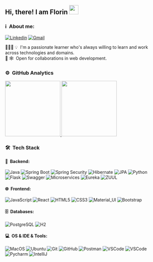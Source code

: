 <div>
  <h2> 
    Hi, there! I am Florin <img src="https://github.com/kogisin/kogisin/blob/main/gifs/hi.gif" width="30px">
  </h2>
</div>

### ℹ️ &nbsp;About me:

[![Linkedin](https://img.shields.io/badge/-LinkedIn-blue?style=flat&logo=Linkedin&logoColor=white&link=https://www.linkedin.com/in/florindanciu/)](https://www.linkedin.com/in/florindanciu/)
[![Gmail](https://img.shields.io/badge/Gmail-red?style=flat&logo=Gmail&logoColor=white&link=mailto:manumanoj0010@gmail.com)](mailto:danciu2020@gmail.com)

👨🏻‍💻 💡&nbsp; I'm a passionate learner who's always willing to learn and work across technologies and domains.\
🤝 🕸️&nbsp; Open for collaborations in web development.

### ⚙️ &nbsp;GitHub Analytics

<p>
  <a href="https://github.com/florindanciu">
    <img height="180em" src="https://github-readme-stats-eight-theta.vercel.app/api?username=florindanciu&show_icons=true&theme=algolia&include_all_commits=true&count_private=true"/>
    <img height="180em" src="https://github-readme-stats-eight-theta.vercel.app/api/top-langs/?username=florindanciu&layout=compact&langs_count=8&theme=algolia"/>
  </a>
</p>

### 🛠 &nbsp;Tech Stack

#### 🔐 &nbsp;Backend: <br />

![Java](https://img.shields.io/badge/-Java-05122A?style=flat&logo=java&logoColor=FFA518)
![Spring Boot](https://img.shields.io/badge/-SpringBoot-05122A?style=flat&logo=spring)
![Spring Security](https://img.shields.io/badge/-SpringSecurity-05122A?style=flat&logo=spring)
![Hibernate](https://img.shields.io/badge/ORM-Hibernate-05122A?style=flat&logo)
![JPA](https://img.shields.io/badge/ORM-JPA-05122A?style=flat&logo)
![Python](https://img.shields.io/badge/-Python-05122A?style=flat&logo=python&logoColor=blue)
![Flask](https://img.shields.io/badge/-Flask-05122A?style=flat&logo=flask)
![Swagger](https://img.shields.io/badge/-Swagger-05122A?style=flat&logo=swagger)
![Microservices](https://img.shields.io/badge/-Microservices-05122A?style=flat&logo=microservice&logoColor=FFA518)
![Eureka](https://img.shields.io/badge/DiscoveryService-Eureka-05122A?style=flat&logo=netflix&logoColor=FFA518)
![ZUUL](https://img.shields.io/badge/ApiGateway-ZUUL-05122A?style=flat&logo=netflix&logoColor=FFA518)

#### 🌐 &nbsp;Frontend: <br />

![JavaScript](https://img.shields.io/badge/-JavaScript-black?style=flat&logo=javascript)
![React](https://img.shields.io/badge/-React-black?style=flat&logo=react)
![HTML5](https://img.shields.io/badge/-HTML5-black?style=flat&logo=html5&logoColor=white)
![CSS3](https://img.shields.io/badge/-CSS-black?style=flat&logo=css3)
![Material_UI](https://img.shields.io/badge/-Material_UI-black?style=flat&logo=material-ui)
![Bootstrap](https://img.shields.io/badge/-Bootstrap-black?style=flat&logo=bootstrap)

#### 🗄 &nbsp;Databases: <br />

![PostgreSQL](https://img.shields.io/badge/-PostgreSQL-05122A?style=flat&logo=postgresql)
![H2](https://img.shields.io/badge/Database-H2-05122A?style=flat&logo)

#### 💻 &nbsp;OS & IDE & Tools: <br />

![MacOS](https://img.shields.io/badge/-MacOS-black?style=flat-square&logo=macos)
![Ubuntu](https://img.shields.io/badge/-Ubuntu-black?style=flat-square&logo=ubuntu)
![Git](https://img.shields.io/badge/-Git-black?style=flat-square&logo=git)
![GitHub](https://img.shields.io/badge/-GitHub-black?style=flat-square&logo=github)
![Postman](https://img.shields.io/badge/-Postman-black?style=flat-square&logo=postman)
![VSCode](https://img.shields.io/badge/IDE-VSCode-black?style=flat-square&logo=vscode)
![VSCode](https://img.shields.io/badge/IDE-VisualStudio-black?style=flat-square&logo=visualstudio)
![Pycharm](https://img.shields.io/badge/-PyCharm-black?style=flat-square&logo=pycharm)
![IntelliJ](https://img.shields.io/badge/IDE-IntelliJIDEA-black?style=flat-square&logo=intellij)
